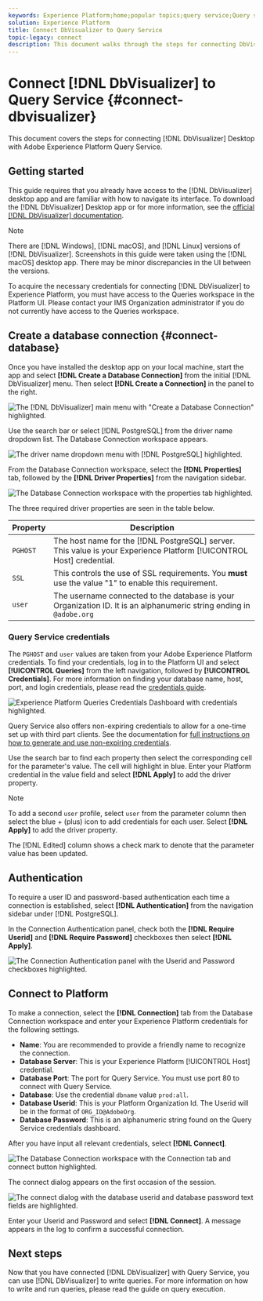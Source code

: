 ```yaml
---
keywords: Experience Platform;home;popular topics;query service;Query service;Db Visualizer;DbVisualizer;db visulaizer;connect to query service;
solution: Experience Platform
title: Connect DbVisualizer to Query Service
topic-legacy: connect
description: This document walks through the steps for connecting DbVisualizer with Adobe Experience Platform Query Service.
---
```

# Connect [!DNL DbVisualizer] to Query Service {#connect-dbvisualizer}

This document covers the steps for connecting [!DNL DbVisualizer] Desktop with Adobe Experience Platform Query Service.

## Getting started

This guide requires that you already have access to the [!DNL DbVisualizer] desktop app and are familiar with how to navigate its interface. To download the [!DNL DbVisualizer] Desktop app or for more information, see the [official [!DNL DbVisualizer] documentation](https://www.dbvis.com/download/).

>[!NOTE]
>
>There are [!DNL Windows], [!DNL macOS], and [!DNL Linux] versions of [!DNL DbVisualizer]. Screenshots in this guide were taken using the [!DNL macOS] desktop app. There may be minor discrepancies in the UI between the versions.

To acquire the necessary credentials for connecting [!DNL  DbVisualizer] to Experience Platform, you must have access to the Queries workspace in the Platform UI. Please contact your IMS Organization administrator if you do not currently have access to the Queries workspace. 

## Create a database connection {#connect-database}

Once you have installed the desktop app on your local machine, start the app and select **[!DNL Create a Database Connection]** from the initial [!DNL DbVisualizer] menu. Then select **[!DNL Create a Connection]** in the panel to the right.

![The [!DNL DbVisualizer] main menu with "Create a Database Connection" highlighted.](../images/clients/dbvisualizer/create-db-connection.png)

Use the search bar or select [!DNL PostgreSQL] from the driver name dropdown list. The Database Connection workspace appears.

![The driver name dropdown menu with [!DNL PostgreSQL] highlighted.](../images/clients/dbvisualizer/driver-name.png)

From the Database Connection workspace, select the **[!DNL Properties]** tab, followed by the **[!DNL Driver Properties]** from the navigation sidebar.

![The Database Connection workspace with the properties tab highlighted.](../images/clients/dbvisualizer/driver-properties.png)

The three required driver properties are seen in the table below. 

| Property | Description|
| ------ | ------ |
| `PGHOST` | The host name for the [!DNL PostgreSQL] server. This value is your Experience Platform [!UICONTROL Host] credential. |
| `SSL` | This controls the use of SSL requirements. You **must** use the value "1" to enable this requirement. |
| `user` | The username connected to the database is your Organization ID. It is an alphanumeric string ending in `@adobe.org` |

### Query Service credentials

The `PGHOST` and `user` values are taken from your Adobe Experience Platform credentials. To find your credentials, log in to the Platform UI and select **[!UICONTROL Queries]** from the left navigation, followed by **[!UICONTROL Credentials]**. For more information on finding your database name, host, port, and login credentials, please read the [credentials guide](../ui/credentials.md). 

![Experience Platform Queries Credentials Dashboard with credentials highlighted.](../images/clients/dbvisualizer/query-service-credentials-page.png)

Query Service also offers non-expiring credentials to allow for a one-time set up with third part clients. See the documentation for [full instructions on how to generate and use non-expiring credentials](../ui/credentials.md#non-expiring-credentials).

Use the search bar to find each property then select the corresponding cell for the parameter's value. The cell will highlight in blue. Enter your Platform credential in the value field and select **[!DNL Apply]** to add the driver property.

>[!NOTE]
>
>To add a second `user` profile, select `user` from the parameter column then select the blue + (plus) icon to add credentials for each user. Select **[!DNL Apply]** to add the driver property.

The [!DNL Edited] column shows a check mark to denote that the parameter value has been updated.

## Authentication

To require a user ID and password-based authentication each time a connection is established, select **[!DNL Authentication]** from the navigation sidebar under [!DNL PostgreSQL].

In the Connection Authentication panel, check both the **[!DNL Require Userid]** and **[!DNL Require Password]** checkboxes then select **[!DNL Apply]**. 

![The Connection Authentication panel with the Userid and Password checkboxes highlighted.](../images/clients/dbvisualizer/connection-authentication.png)

## Connect to Platform

To make a connection, select the **[!DNL Connection]** tab from the Database Connection workspace and enter your Experience Platform credentials for the following settings.

- **Name**: You are recommended to provide a friendly name to recognize the connection. 
- **Database Server**: This is your Experience Platform [!UICONTROL Host] credential. 
- **Database Port**: The port for Query Service. You must use port 80 to connect with Query Service.
- **Database**: Use the credential `dbname` value `prod:all`.
- **Database Userid**: This is your Platform Organization Id. The Userid will be in the format of `ORG_ID@AdobeOrg`. 
- **Database Password**: This is an alphanumeric string found on the Query Service credentials dashboard.

After you have input all relevant credentials, select **[!DNL Connect]**. 

![The Database Connection workspace with the Connection tab and connect button highlighted.](../images/clients/dbvisualizer/connect.png)

The connect dialog appears on the first occasion of the session. 

![The connect dialog with the database userid and database password text fields are highlighted.](../images/clients/dbvisualizer/connect-dialog.png)

Enter your Userid and Password and select **[!DNL Connect]**. A message appears in the log to confirm a successful connection.

## Next steps

Now that you have connected [!DNL DbVisualizer] with Query Service, you can use [!DNL DbVisualizer] to write queries. For more information on how to write and run queries, please read the guide on query execution.
